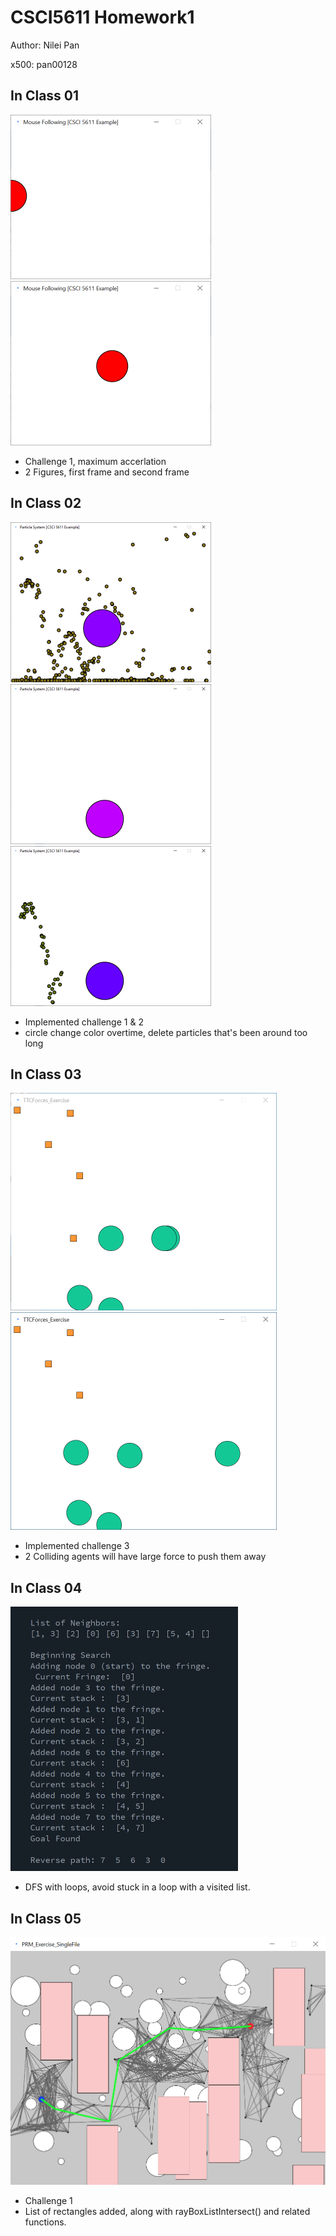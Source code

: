 # CSCI5611 Homework1

Author: Nilei Pan

x500: pan00128

## In Class 01

<img src=".\inclass_01\Capture.PNG" alt="Capture" style="zoom:50%;" /><img src=".\inclass_01\Capture2.PNG" alt="Capture2" style="zoom:50%;" />

- Challenge 1, maximum accerlation
- 2 Figures, first frame and second frame

## In Class 02

<img src=".\inclass_02\Capture3.PNG" alt="Capture3" style="zoom:50%;" /><img src=".\inclass_02\Capture.PNG" alt="Capture" style="zoom:50%;" /><img src=".\inclass_02\Capture2.PNG" alt="Capture2" style="zoom:50%;" />

- Implemented challenge 1 & 2
- circle change color overtime, delete particles that's been around too long

## In Class 03

<img src=".\inclass_03\Capture.PNG" alt="Capture" style="zoom:50%;" />

<img src=".\inclass_03\Capture2.PNG" alt="Capture2" style="zoom:50%;" />

- Implemented challenge 3
- 2 Colliding agents will have large force to push them away

## In Class 04

<img src=".\inclass_04\Capture.PNG" alt="Capture" style="zoom:50%;" />

- DFS with loops, avoid stuck in a loop with a visited list. 

## In Class 05

<img src=".\inclass_05\Capture.PNG" alt="Capture" style="zoom:50%;" />

- Challenge 1
- List of rectangles added, along with rayBoxListIntersect() and related functions.
